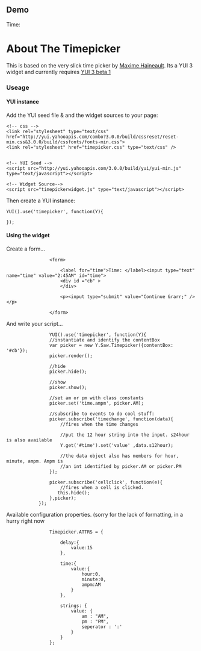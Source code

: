 Demo
----

Time:

About The Timepicker
====================

This is based on the very slick time picker by [Maxime Haineault](http://haineault.com/media/jquery/ui-timepickr/page/). Its a YUI 3 widget and currently requires [YUI 3 beta 1](http://developer.yahoo.com/yui/3/)

### Useage

#### YUI instance

Add the YUI seed file & and the widget sources to your page:

    <!-- css -->       
    <link rel="stylesheet" type="text/css" href="http://yui.yahooapis.com/combo?3.0.0/build/cssreset/reset-min.css&3.0.0/build/cssfonts/fonts-min.css">
    <link rel="stylesheet" href="timepicker.css" type="text/css" />  

        
    <!-- YUI Seed -->
    <script src="http://yui.yahooapis.com/3.0.0/build/yui/yui-min.js" type="text/javascript"></script>  

    <!-- Widget Source-->
    <script src="timepickerwidget.js" type="text/javascript"></script>      
                

Then create a YUI instance:

    YUI().use('timepicker', function(Y){
        
    });
                

#### Using the widget

Create a form...

                    <form>

                        <label for="time">Time: </label><input type="text" name="time" value="2:45AM" id="time">
                        <div id ="cb" >
                        </div>

                        <p><input type="submit" value="Continue &rarr;" /></p>

                    </form>
                

And write your script...

                    YUI().use('timepicker', function(Y){
                    //instantiate and identify the contentBox
                    var picker = new Y.Saw.Timepicker({contentBox: '#cb'});
                    picker.render();
                    
                    //hide
                    picker.hide();
                    
                    //show
                    picker.show();
                    
                    //set am or pm with class constants
                    picker.set('time.ampm', picker.AM);
                    
                    //subscribe to events to do cool stuff:
                    picker.subscribe('timechange', function(data){
                        //fires when the time changes
                        
                        //put the 12 hour string into the input. s24hour is also available
                        Y.get('#time').set('value' ,data.s12hour);
                        
                        //the data object also has members for hour, minute, ampm. Ampm is
                        //an int identified by picker.AM or picker.PM
                    });

                    picker.subscribe('cellclick', function(e){
                        //fires when a cell is clicked.
                       this.hide(); 
                    },picker);
                });
                

Available configuration properties. (sorry for the lack of formatting, in a hurry right now

                    Timepicker.ATTRS = {

                        delay:{
                            value:15
                        },
                        
                        time:{
                            value:{
                                hour:0,
                                minute:0,
                                ampm:AM
                            }
                        },

                        strings: {
                            value: {
                                am : "AM",
                                pm : "PM",
                                seperator : ':'
                            }
                        }
                    };
                
